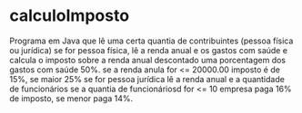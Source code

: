 # calculoImposto
Programa em Java que lê uma certa quantia de contribuintes (pessoa física ou jurídica)
 se for pessoa física, lê a renda anual e os gastos com saúde e calcula o imposto sobre a renda anual 
 descontado uma porcentagem dos gastos com saúde 50%.
 se a renda anula for <= 20000.00 imposto é de 15%, se maior 25% 
 se for pessoa jurídica lê a renda anual e a quantidade de funcionários
 se a quantia de funcionáriosd for <= 10 empresa paga 16% de imposto, se menor paga 14%.
